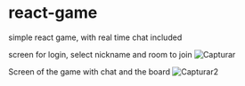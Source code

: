 # react-game
simple react game, with real time chat included

screen for login, select nickname and room to join
![Capturar](https://user-images.githubusercontent.com/32067188/109984472-92aa0080-7ce2-11eb-92c3-dee227e2652d.PNG)


Screen of the game with chat and the board
![Capturar2](https://user-images.githubusercontent.com/32067188/109984647-be2ceb00-7ce2-11eb-9d33-e37c96ecc804.PNG)
